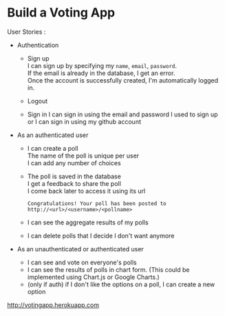 # Build a Voting App

User Stories :

* Authentication
    * Sign up  
      I can sign up by specifying my `name`, `email`, `password`.  
      If the email is already in the database, I get an error.  
      Once the account is successfully created, I'm automatically logged in.

    * Logout
    * Sign in
        I can sign in using the email and password I used to sign up  
        or I can sign in using my github account

* As an authenticated user
    * I can create a poll  
        The name of the poll is unique per user  
        I can add any number of choices

    * The poll is saved in the database  
        I get a feedback to share the poll  
        I come back later to access it using its url

          Congratulations! Your poll has been posted to http://<url>/<username>/<pollname>

    * I can see the aggregate results of my polls
    * I can delete polls that I decide I don't want anymore

* As an unauthenticated or authenticated user
    * I can see and vote on everyone's polls
    * I can see the results of polls in chart form. (This could be implemented using Chart.js or Google Charts.)
    * (only if auth) if I don't like the options on a poll, I can create a new option
    
http://votingapp.herokuapp.com